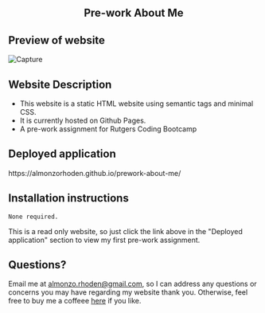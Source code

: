 <h2 align = 'center'> Pre-work About Me</h2>

<h2> Preview of website</h2>

![Capture](https://user-images.githubusercontent.com/61447353/103607827-da312d80-4ee7-11eb-8f42-ca9eb0a8cd27.PNG)

<h2> Website Description </h2>

* This website is a static HTML website using semantic tags and minimal CSS. 
* It is currently hosted on Github Pages.
* A pre-work assignment for Rutgers Coding Bootcamp

<h2> Deployed application</h2>
https://almonzorhoden.github.io/prework-about-me/

<h2> Installation instructions </h2>

    None required.

This is a read only website, so just click the link above in the "Deployed application" section to view my first pre-work assignment.

## Questions? 
Email me at almonzo.rhoden@gmail.com, so I can address any questions or concerns you may have regarding my website thank you. Otherwise, feel free to buy me a coffeee <a href = "https://www.buymeacoffee.com/AlmonzoRhoden">here</a> if you like.